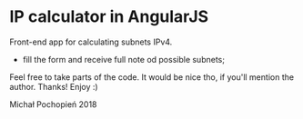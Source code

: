 # IP calculator in AngularJS
Front-end app for calculating subnets IPv4.

- fill the form and receive full note od possible subnets;

Feel free to take parts of the code. It would be nice tho, if you'll mention the author. Thanks! Enjoy :)

Michał Pochopień 2018
